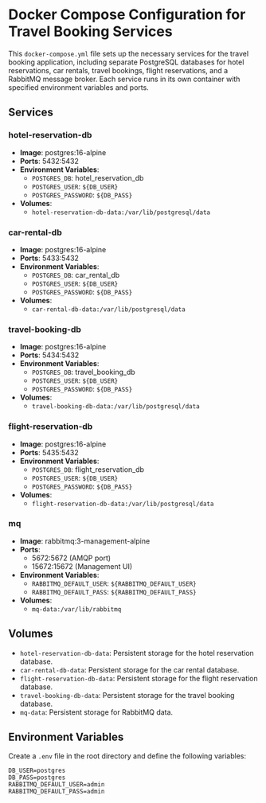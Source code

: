 # Docker Compose Configuration for Travel Booking Services

This `docker-compose.yml` file sets up the necessary services for the travel booking application, including separate PostgreSQL databases for hotel reservations, car rentals, travel bookings, flight reservations, and a RabbitMQ message broker. Each service runs in its own container with specified environment variables and ports.

## Services

### hotel-reservation-db

- **Image**: postgres:16-alpine
- **Ports**: 5432:5432
- **Environment Variables**:
  - `POSTGRES_DB`: hotel_reservation_db
  - `POSTGRES_USER`: `${DB_USER}`
  - `POSTGRES_PASSWORD`: `${DB_PASS}`
- **Volumes**:
  - `hotel-reservation-db-data:/var/lib/postgresql/data`

### car-rental-db

- **Image**: postgres:16-alpine
- **Ports**: 5433:5432
- **Environment Variables**:
  - `POSTGRES_DB`: car_rental_db
  - `POSTGRES_USER`: `${DB_USER}`
  - `POSTGRES_PASSWORD`: `${DB_PASS}`
- **Volumes**:
  - `car-rental-db-data:/var/lib/postgresql/data`

### travel-booking-db

- **Image**: postgres:16-alpine
- **Ports**: 5434:5432
- **Environment Variables**:
  - `POSTGRES_DB`: travel_booking_db
  - `POSTGRES_USER`: `${DB_USER}`
  - `POSTGRES_PASSWORD`: `${DB_PASS}`
- **Volumes**:
  - `travel-booking-db-data:/var/lib/postgresql/data`

### flight-reservation-db

- **Image**: postgres:16-alpine
- **Ports**: 5435:5432
- **Environment Variables**:
  - `POSTGRES_DB`: flight_reservation_db
  - `POSTGRES_USER`: `${DB_USER}`
  - `POSTGRES_PASSWORD`: `${DB_PASS}`
- **Volumes**:
  - `flight-reservation-db-data:/var/lib/postgresql/data`

### mq

- **Image**: rabbitmq:3-management-alpine
- **Ports**: 
  - 5672:5672 (AMQP port)
  - 15672:15672 (Management UI)
- **Environment Variables**:
  - `RABBITMQ_DEFAULT_USER`: `${RABBITMQ_DEFAULT_USER}`
  - `RABBITMQ_DEFAULT_PASS`: `${RABBITMQ_DEFAULT_PASS}`
- **Volumes**:
  - `mq-data:/var/lib/rabbitmq`

## Volumes

- `hotel-reservation-db-data`: Persistent storage for the hotel reservation database.
- `car-rental-db-data`: Persistent storage for the car rental database.
- `flight-reservation-db-data`: Persistent storage for the flight reservation database.
- `travel-booking-db-data`: Persistent storage for the travel booking database.
- `mq-data`: Persistent storage for RabbitMQ data.

## Environment Variables

Create a `.env` file in the root directory and define the following variables:

```dotenv
DB_USER=postgres
DB_PASS=postgres
RABBITMQ_DEFAULT_USER=admin
RABBITMQ_DEFAULT_PASS=admin
